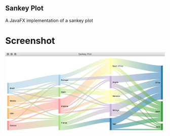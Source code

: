 ## Sankey Plot
A JavaFX implementation of a sankey plot

# Screenshot
![Screenshot](https://raw.githubusercontent.com/HanSolo/sankeyplot/master/SankeyPlot.png)
